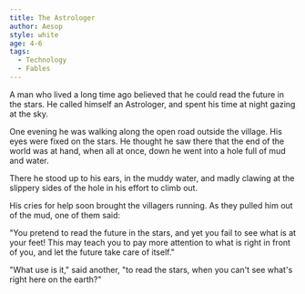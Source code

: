 ```yaml
---
title: The Astrologer
author: Aesop
style: white
age: 4-6
tags:
  - Technology
  - Fables
---
```


A man who lived a long time ago believed that he could read the future in the stars. He called himself an Astrologer, and spent his time at night gazing at the sky.

One evening he was walking along the open road outside the village. His eyes were fixed on the stars. He thought he saw there that the end of the world was at hand, when all at once, down he went into a hole full of mud and water.

There he stood up to his ears, in the muddy water, and madly clawing at the slippery sides of the hole in his effort to climb out.

His cries for help soon brought the villagers running. As they pulled him out of the mud, one of them said:

"You pretend to read the future in the stars, and yet you fail to see what is at your feet! This may teach you to pay more attention to what is right in front of you, and let the future take care of itself."

"What use is it," said another, "to read the stars, when you can't see what's right here on the earth?"
